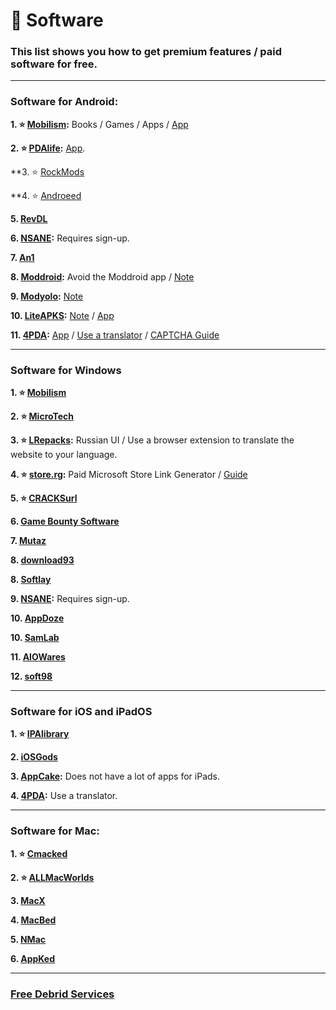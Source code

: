 # 💾 Software
### This list shows you how to get premium features / paid software for free.

***


### Software for Android:

**1. ⭐ [Mobilism](https://forum.mobilism.org/viewforum.php?f=398):** Books / Games / Apps / [App](https://forum.mobilism.org/app/)

**2. ⭐ [PDAlife](https://pdalife.com):** [App](https://pdalife.com/pdalife-app-android-a40597.html).

**3. ⭐ [RockMods](https://www.rockmods.net/)

**4. ⭐ [Androeed](https://androeed.store/)

**5. [RevDL](https://revdl.com)**

**6. [NSANE](https://nsaneforums.com/):** Requires sign-up.

**7. [An1](https://an1.com/)**

**8. [Moddroid](https://www.moddroid.com):** Avoid the Moddroid app / [Note](https://pastebin.com/3ebTvx0b)

**9. [Modyolo](https://modyolo.com):** [Note](https://pastebin.com/3ebTvx0b)

**10. [LiteAPKS](https://liteapks.com):** [Note](https://pastebin.com/3ebTvx0b) / [App](https://liteapks.com/app.html)

**11. [4PDA](https://4pda.to/forum/):** [App](https://github.com/slartus/4pdaClient-plus) / [Use a translator](https://addons.mozilla.org/en-US/firefox/addon/traduzir-paginas-web/) / [CAPTCHA Guide](https://doorsgeek.blogspot.com/2015/08/4pdaru-loginregister-captcha-tutorial.html?m=1)




***

### Software for Windows


**1. ⭐ [Mobilism](https://forum.mobilism.org/index.php)**


**2. ⭐ [MicroTech ](https://programs.themicrotech.net/)**


**3. ⭐ [LRepacks](https://lrepacks.net):**  Russian UI / Use a browser extension to translate the website to your language.

**4. ⭐ [store.rg](https://store.rg-adguard.net/):** Paid Microsoft Store Link Generator / [Guide](https://rentry.co/paidAppsMsStore)

**5. ⭐ [CRACKSurl](https://cracksurl.com/)**

**6. [Game Bounty Software](https://gamebounty.world/software/)**


**7. [Mutaz](https://www.mutaz.pro)**


**8. [download93](https://4mirrorlink.com/)**


**8. [Softlay](https://www.softlay.com/downloads/)**


**9. [NSANE](https://nsaneforums.com/):** Requires sign-up.

**10. [AppDoze](https://appdoze.com/)**


**10. [SamLab](https://samlab.ws/)**

**11. [AIOWares](https://www.aiowares.com/)**

**12. [soft98](https://soft98.ir/)**



***

### Software for iOS and iPadOS

**1. ⭐ [IPAlibrary](https://www.ipalibrary.me)**


**2. [iOSGods](https://app.iosgods.com/)**


**3. [AppCake](https://www.iphonecake.com/):** Does not have a lot of apps for iPads.

**4. [4PDA](https://4pda.to/forum):** Use a translator.

***

### Software for Mac:

**1. ⭐ [Cmacked](https://cmacked.com/)**

**2. ⭐ [ALLMacWorlds](https://allmacworlds.com/)**

**3. [MacX](https://macx.ws/)**

**4. [MacBed](https://www.macbed.com/)**

**5. [NMac](https://nmac.to/now/)**

**6. [AppKed](https://www.macbed.com/)**

***

### [Free Debrid Services](https://mediasavvy.pages.dev/Wiki/Tools#free-download-services/)




